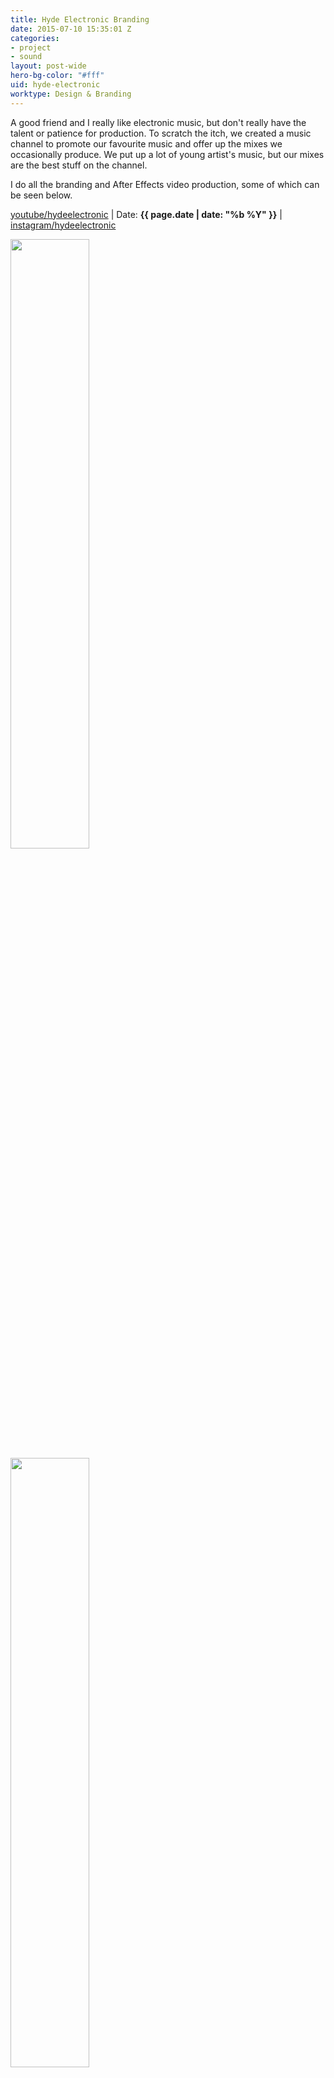 ```yaml
---
title: Hyde Electronic Branding
date: 2015-07-10 15:35:01 Z
categories:
- project
- sound
layout: post-wide
hero-bg-color: "#fff"
uid: hyde-electronic
worktype: Design & Branding
---
```


<p>
	A good friend and I really like electronic music, but don't really have the talent or patience for production. To scratch the itch, we created a music channel to promote our favourite music and offer up the mixes we occasionally produce. We put up a lot of young artist's music, but our mixes are the best stuff on the channel.
</p>
<p>
	I do all the branding and After Effects video production, some of which can be seen below.
</p>

<p class="meta">
  <a href="https://www.youtube.com/channel/UCD4Hi72cSvylnCWvStQKWNQ">youtube/hydeelectronic</a> | Date: <strong>{{ page.date | date: "%b %Y" }}</strong> | <a href="https://www.instagram.com/hydeelectronic/">instagram/hydeelectronic</a>
</p>

<div class="showcase">
  <img style="width:50%" src="/images/portfolio/hyde-electronic/1.png" alt="">
  <img style="width:50%" src="/images/portfolio/hyde-electronic/2.png" alt="">
  <img style="width:50%" src="/images/portfolio/hyde-electronic/3.png" alt="">
  <img style="width:50%" src="/images/portfolio/hyde-electronic/4.jpg" alt="">
  <img style="width:50%" src="/images/portfolio/hyde-electronic/5.jpg" alt="">
  <img style="width:50%" src="/images/portfolio/hyde-electronic/6.png" alt="">
</div>
